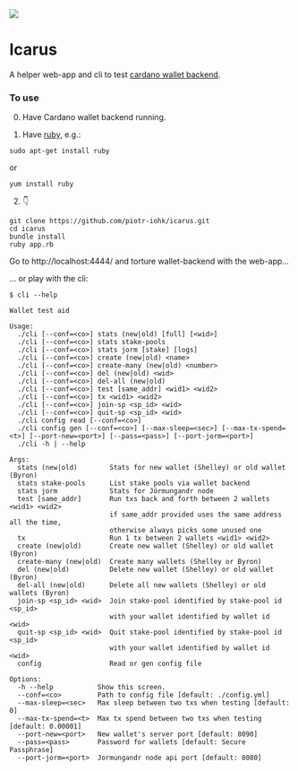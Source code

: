 <a href="https://github.com/piotr-iohk/icarus/actions?query=workflow%3A%22Linux+%7C+Windows+%7C+MacOS%22">
  <img src="https://github.com/piotr-iohk/icarus/workflows/Linux%20%7C%20Windows%20%7C%20MacOS/badge.svg" />
</a>

# Icarus

A helper web-app and cli to test [cardano wallet backend](https://github.com/input-output-hk/cardano-wallet).

### To use

0. Have Cardano wallet backend running.

1. Have [ruby](https://www.ruby-lang.org/en/downloads/), e.g.:

```
sudo apt-get install ruby
```
or
```
yum install ruby
```
2. :point_down:
```
git clone https://github.com/piotr-iohk/icarus.git
cd icarus
bundle install
ruby app.rb
```
Go to http://localhost:4444/ and torture wallet-backend with the web-app...

... or play with the cli:
```
$ cli --help

Wallet test aid

Usage:
  ./cli [--conf=<co>] stats (new|old) [full] [<wid>]
  ./cli [--conf=<co>] stats stake-pools
  ./cli [--conf=<co>] stats jorm [stake] [logs]
  ./cli [--conf=<co>] create (new|old) <name>
  ./cli [--conf=<co>] create-many (new|old) <number>
  ./cli [--conf=<co>] del (new|old) <wid>
  ./cli [--conf=<co>] del-all (new|old)
  ./cli [--conf=<co>] test [same_addr] <wid1> <wid2> 
  ./cli [--conf=<co>] tx <wid1> <wid2>
  ./cli [--conf=<co>] join-sp <sp_id> <wid>  
  ./cli [--conf=<co>] quit-sp <sp_id> <wid>  
  ./cli config read [--conf=<co>]
  ./cli config gen [--conf=<co>] [--max-sleep=<sec>] [--max-tx-spend=<t>] [--port-new=<port>] [--pass=<pass>] [--port-jorm=<port>] 
  ./cli -h | --help

Args:
  stats (new|old)        Stats for new wallet (Shelley) or old wallet (Byron)
  stats stake-pools      List stake pools via wallet backend
  stats jorm             Stats for Jörmungandr node
  test [same_addr]       Run txs back and forth between 2 wallets <wid1> <wid2>
                         if same_addr provided uses the same address all the time, 
                         otherwise always picks some unused one
  tx                     Run 1 tx between 2 wallets <wid1> <wid2>
  create (new|old)       Create new wallet (Shelley) or old wallet (Byron)
  create-many (new|old)  Create many wallets (Shelley or Byron)
  del (new|old)          Delete new wallet (Shelley) or old wallet (Byron)
  del-all (new|old)      Delete all new wallets (Shelley) or old wallets (Byron)
  join-sp <sp_id> <wid>  Join stake-pool identified by stake-pool id <sp_id> 
                         with your wallet identified by wallet id <wid>
  quit-sp <sp_id> <wid>  Quit stake-pool identified by stake-pool id <sp_id> 
                         with your wallet identified by wallet id <wid>
  config                 Read or gen config file
  
Options:
  -h --help           Show this screen. 
  --conf=<co>         Path to config file [default: ./config.yml]
  --max-sleep=<sec>   Max sleep between two txs when testing [default: 0]
  --max-tx-spend=<t>  Max tx spend between two txs when testing [default: 0.00001]
  --port-new=<port>   New wallet's server port [default: 8090]
  --pass=<pass>       Password for wallets [default: Secure Passphrase]
  --port-jorm=<port>  Jormungandr node api port [default: 8080]

```

